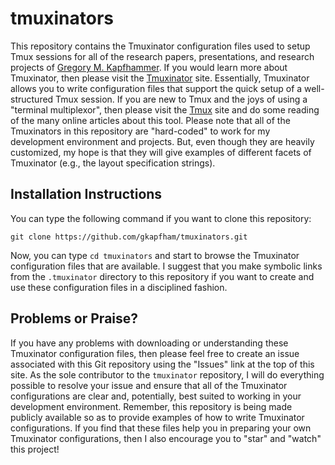 # tmuxinators

This repository contains the Tmuxinator configuration files used to setup Tmux sessions for all of the research papers,
presentations, and research projects of [Gregory M. Kapfhammer](http://www.cs.allegheny.edu/sites/gkapfham). If you
would learn more about Tmuxinator, then please visit the [Tmuxinator](https://github.com/tmuxinator/tmuxinator) site.
Essentially, Tmuxinator allows you to write configuration files that support the quick setup of a well-structured Tmux
session. If you are new to Tmux and the joys of using a "terminal multiplexor", then please visit the
[Tmux](https://github.com/tmux/tmux) site and do some reading of the many online articles about this tool. Please note
that all of the Tmuxinators in this repository are "hard-coded" to work for my development environment and projects.
But, even though they are heavily customized, my hope is that they will give examples of different facets of Tmuxinator
(e.g., the layout specification strings).

## Installation Instructions

You can type the following command if you want to clone this repository:

```shell
git clone https://github.com/gkapfham/tmuxinators.git
```

Now, you can type `cd tmuxinators` and start to browse the Tmuxinator configuration files that are available. I
suggest that you make symbolic links from the `.tmuxinator` directory to this repository if you want to create and use
these configuration files in a disciplined fashion.

## Problems or Praise?

If you have any problems with downloading or understanding these Tmuxinator configuration files, then please feel free
to create an issue associated with this Git repository using the "Issues" link at the top of this site. As the sole
contributor to the `tmuxinator` repository, I will do everything possible to resolve your issue and ensure that all of
the Tmuxinator configurations are clear and, potentially, best suited to working in your development environment.
Remember, this repository is being made publicly available so as to provide examples of how to write Tmuxinator
configurations. If you find that these files help you in preparing your own Tmuxinator configurations, then I also
encourage you to "star" and "watch" this project!
